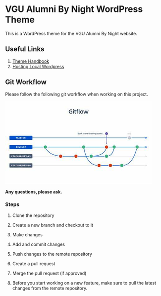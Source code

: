 # VGU Alumni By Night WordPress Theme

This is a WordPress theme for the VGU Alumni By Night website.

## Useful Links

1. [Theme Handbook](https://developer.wordpress.org/themes/)
2. [Hosting Local Wordpress](https://youtu.be/usoJ6ckzUz8?si=05eV6Hcyr-3xrSwc)

## Git Workflow

Please follow the following git workflow when working on this project.

![alt text](assets/images/git-workflow.png)

**Any questions, please ask.**

### Steps

1. Clone the repository
2. Create a new branch and checkout to it
3. Make changes
4. Add and commit changes
5. Push changes to the remote repository
6. Create a pull request
7. Merge the pull request (if approved)

8. Before you start working on a new feature, make sure to pull the latest changes from the remote repository.